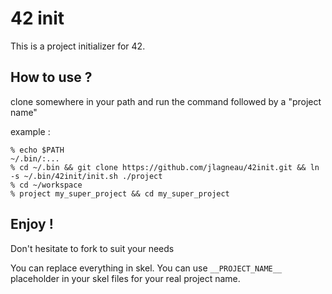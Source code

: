 # 42 init

This is a project initializer for 42.

## How to use ?

clone somewhere in your path and run the command followed by a "project name"

example :

    % echo $PATH
    ~/.bin/:...
    % cd ~/.bin && git clone https://github.com/jlagneau/42init.git && ln -s ~/.bin/42init/init.sh ./project
    % cd ~/workspace
    % project my_super_project && cd my_super_project

## Enjoy !

Don't hesitate to fork to suit your needs

You can replace everything in skel. You can use `__PROJECT_NAME__` placeholder in your skel files for your real project name.
